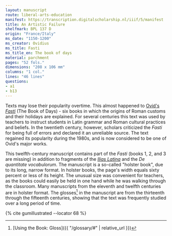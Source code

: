 ```yaml
---
layout: manuscript
route: liberal-arts-education
manifest: https://transcription.digitalscholarship.nl/iiif/5/manifest
title: An Artistic Failure
shelfmark: BPL 137 D
origin: "France/Italy"
ms_date: "1150-1200"
ms_creator: Ovidius
ms_title: Fasti
ms_title_en: The book of days
material: parchment
pages: "52 fols."
dimensions: "208 x 106 mm"
columns: "1 col."
lines: "46 lines"
questions:
- a1
- b13
---
```


Texts may lose their popularity overtime. This almost happened to
[Ovid's](https://en.wikipedia.org/wiki/Ovid)
*[Fasti](https://en.wikipedia.org/wiki/Fasti_(poem))* (The
Book of Days) - six books in which the origins of Roman customs and
their holidays are explained. For several centuries this text was used
by teachers to instruct students in Latin grammar and Roman cultural
practices and beliefs. In the twentieth century, however, scholars
criticized the *Fasti* for being full of errors and declared it an
unreliable source. The text regained its popularity during the 1980s,
and is now considered to be one of Ovid's major works.

This twelfth-century manuscript contains part of the *Fasti* (books 1,
2, and 3 are missing) in addition to fragments of the *[Ilias Latina](https://en.wikipedia.org/wiki/Ilias_Latina)* and
the *De quantitate vocabulorum*. The manuscript is a so-called "holster
book", due to its long, narrow format. In holster books, the page's
width equals sixty percent or less of its height. The unusual size was
convenient for teachers, as the books could easily be held in one hand
while he was walking through the classroom. Many manuscripts from the
eleventh and twelfth centuries are in holster format. The glosses[^1] in
the manuscript are from the thirteenth through the fifteenth centuries,
showing that the text was frequently studied over a long period of time.

[^1]: [Using the Book: Gloss]({{ "/glossary/#" | relative_url }})

{% cite gumillustrated --locator 68 %}